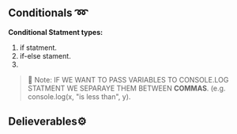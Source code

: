 ## Conditionals :loop:
**Conditional Statment types:** 
  1. if statment.
  2. if-else stament.
  3. 

>💌 Note:
>IF WE WANT TO PASS VARIABLES TO CONSOLE.LOG STATMENT WE SEPARAYE THEM BETWEEN **COMMAS**.
>(e.g. console.log(x, "is less than", y). 








## Delieverables⚙️
